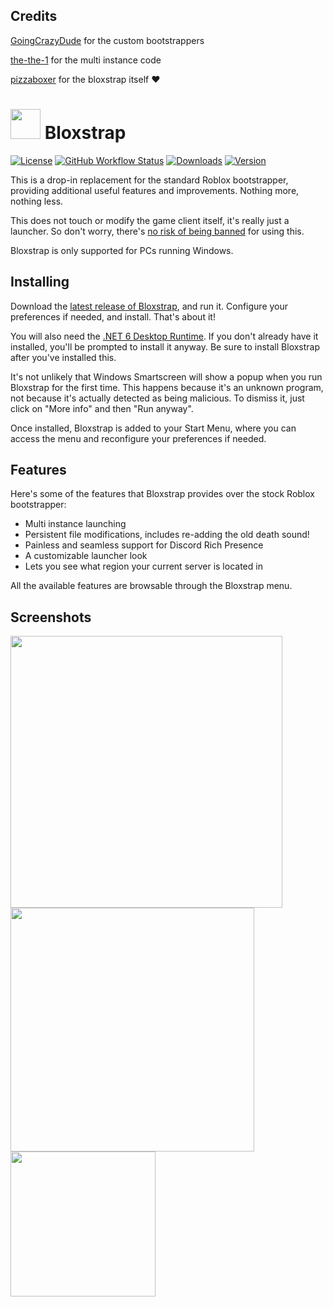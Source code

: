  ## Credits
[GoingCrazyDude](https://github.com/GoingCrazyDude) for the custom bootstrappers

[the-the-1](https://github.com/the-the-1) for the multi instance code

[pizzaboxer](https://github.com/pizzaboxer) for the bloxstrap itself ❤️

# <img src="https://github.com/michgits/bloxstrap/raw/main/Images/Bloxstrap.png" width="48"/> Bloxstrap

[![License](https://img.shields.io/github/license/michgits/bloxstrap)](https://github.com/michgits/bloxstrap/blob/main/LICENSE)
[![GitHub Workflow Status](https://img.shields.io/github/actions/workflow/status/michgits/bloxstrap/ci.yml?branch=main&label=builds)](https://github.com/michgits/bloxstrap/actions)
[![Downloads](https://img.shields.io/github/downloads/michgits/bloxstrap/latest/total?color=981bfe)](https://github.com/michgits/bloxstrap/releases)
[![Version](https://img.shields.io/github/v/release/michgits/bloxstrap?color=7a39fb)](https://github.com/michgits/bloxstrap/releases/latest)

This is a drop-in replacement for the standard Roblox bootstrapper, providing additional useful features and improvements. Nothing more, nothing less.

This does not touch or modify the game client itself, it's really just a launcher. So don't worry, there's [no risk of being banned](https://github.com/michgits/bloxstrap/wiki/Why-it%27s-not-reasonably-possible-for-you-to-be-banned-by-Bloxstrap) for using this.
 
Bloxstrap is only supported for PCs running Windows.
 
 ## Installing
Download the [latest release of Bloxstrap](https://github.com/michgits/bloxstrap/releases/latest), and run it. Configure your preferences if needed, and install. That's about it!

You will also need the [.NET 6 Desktop Runtime](https://aka.ms/dotnet-core-applaunch?missing_runtime=true&arch=x64&rid=win11-x64&apphost_version=6.0.16&gui=true). If you don't already have it installed, you'll be prompted to install it anyway. Be sure to install Bloxstrap after you've installed this.

It's not unlikely that Windows Smartscreen will show a popup when you run Bloxstrap for the first time. This happens because it's an unknown program, not because it's actually detected as being malicious. To dismiss it, just click on "More info" and then "Run anyway".

Once installed, Bloxstrap is added to your Start Menu, where you can access the menu and reconfigure your preferences if needed.
 
## Features
Here's some of the features that Bloxstrap provides over the stock Roblox bootstrapper:

* Multi instance launching
* Persistent file modifications, includes re-adding the old death sound!
* Painless and seamless support for Discord Rich Presence
* A customizable launcher look
* Lets you see what region your current server is located in

All the available features are browsable through the Bloxstrap menu.

## Screenshots

<p float="left">
    <img src="https://github.com/pizzaboxer/bloxstrap/assets/41478239/dcfd0cdf-1aae-45bb-849a-f7710ec63b28" width="435" />
    <img src="https://github.com/pizzaboxer/bloxstrap/assets/41478239/e08cdf28-4f99-46b5-99f2-5c338aac86db" width="390" />
    <img src="https://github.com/pizzaboxer/bloxstrap/assets/41478239/7ba35223-9115-401f-bbc1-d15e9c5fd79e" width="232" />
<p>
